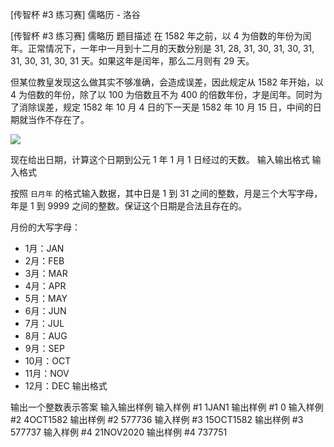 



[传智杯 #3 练习赛] 儒略历 - 洛谷














[传智杯 #3 练习赛] 儒略历
题目描述
在 1582 年之前，以 4 为倍数的年份为闰年。正常情况下，一年中一月到十二月的天数分别是 31, 28, 31, 30, 31, 30, 31, 31, 30, 31, 30, 31 天。如果这年是闰年，那么二月则有 29 天。

但某位教皇发现这么做其实不够准确，会造成误差，因此规定从 1582 年开始，以 4 为倍数的年份，除了以 100 为倍数且不为 400 的倍数年份，才是闰年。同时为了消除误差，规定 1582 年 10 月 4 日的下一天是 1582 年 10 月 15 日，中间的日期就当作不存在了。

![](https://cdn.luogu.com.cn/upload/image_hosting/hcelsg2k.png)

现在给出日期，计算这个日期到公元 1 年 1 月 1 日经过的天数。
输入输出格式
输入格式

按照 `日月年` 的格式输入数据，其中日是 1 到 31 之间的整数，月是三个大写字母，年是 1 到 9999 之间的整数。保证这个日期是合法且存在的。

月份的大写字母：

- 1月：JAN
- 2月：FEB
- 3月：MAR
- 4月：APR
- 5月：MAY
- 6月：JUN
- 7月：JUL
- 8月：AUG
- 9月：SEP
- 10月：OCT
- 11月：NOV
- 12月：DEC
输出格式

输出一个整数表示答案
输入输出样例
输入样例 #1
1JAN1
输出样例 #1
0
输入样例 #2
4OCT1582
输出样例 #2
577736
输入样例 #3
15OCT1582
输出样例 #3
577737
输入样例 #4
21NOV2020
输出样例 #4
737751







